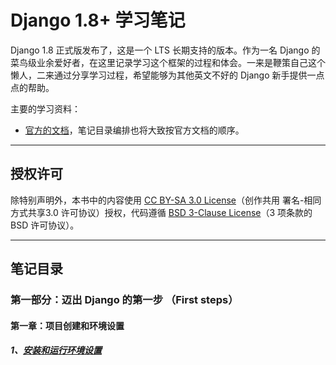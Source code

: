 Django 1.8+ 学习笔记
===

Django 1.8 正式版发布了，这是一个 LTS 长期支持的版本。作为一名 Django 的菜鸟级业余爱好者，在这里记录学习这个框架的过程和体会。一来是鞭策自己这个懒人，二来通过分享学习过程，希望能够为其他英文不好的 Django 新手提供一点点的帮助。

主要的学习资料：

- [官方的文档](https://docs.djangoproject.com/en/1.8/)，笔记目录编排也将大致按官方文档的顺序。

---

## 授权许可
除特别声明外，本书中的内容使用 [CC BY-SA 3.0 License](http://creativecommons.org/licenses/by-sa/3.0/)（创作共用 署名-相同方式共享3.0 许可协议）授权，代码遵循 [BSD 3-Clause License](https://github.com/astaxie/build-web-application-with-golang/blob/master/LICENSE.md)（3 项条款的 BSD 许可协议）。


---

## 笔记目录



### 第一部分：迈出 Django 的第一步 （First steps）

#### 第一章：项目创建和环境设置
##### 1、[安装和运行环境设置](https://github.com/musanc/django1.8-zh/blob/master/notes/1.1.1.md)